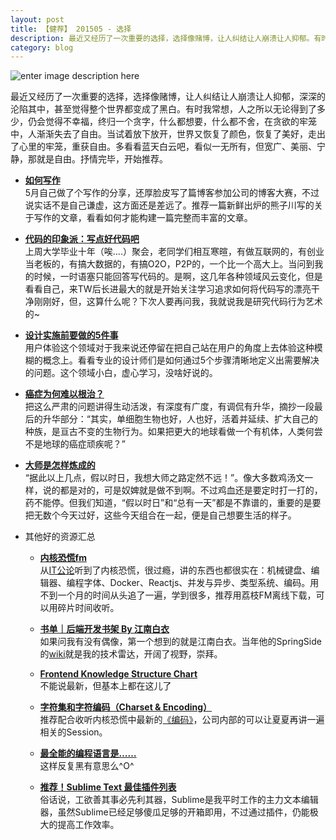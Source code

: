 ```yaml
---
layout: post
title: 【健荐】 201505 - 选择
description: 最近又经历了一次重要的选择，选择像赌博，让人纠结让人崩溃让人抑郁。有时我常想，人之所以无论得到了多少，仍会觉得不幸福，终归一个贪字，在贪欲的牢笼中，人渐渐失去了自由。当试着放下放开，世界又恢复了颜色，恢复了美好，走出了心里的牢笼，重获自由。
category: blog
---
```


![enter image description here](http://mmbiz.qpic.cn/mmbiz/XYb4EnDkrOO4LfKFGbgcvoQB8h6XtApLicqd6MGMHXtL5YTdhFSPLIFNFwgsO9P045RPZhBNb33XsXOmTuDTshw/640?wx_fmt=jpeg&tp=webp&wxfrom=5)

最近又经历了一次重要的选择，选择像赌博，让人纠结让人崩溃让人抑郁，深深的沦陷其中，甚至觉得整个世界都变成了黑白。有时我常想，人之所以无论得到了多少，仍会觉得不幸福，终归一个贪字，什么都想要，什么都不舍，在贪欲的牢笼中，人渐渐失去了自由。当试着放下放开，世界又恢复了颜色，恢复了美好，走出了心里的牢笼，重获自由。多看看蓝天白云吧，看似一无所有，但宽广、美丽、宁静，那就是自由。抒情完毕，开始推荐。

* **[如何写作](http://i25zt5.lawrence-gd.diancloud.cn/how-to-write/ )**  
5月自己做了个写作的分享，还厚脸皮写了篇博客参加公司的博客大赛，不过说实话不是自己谦虚，这方面还是差远了。推荐一篇新鲜出炉的熊子川写的关于写作的文章，看看如何才能构建一篇完整而丰富的文章。

* **[代码的印象派：写点好代码吧](http://www.cnblogs.com/gaochundong/p/the_impressionism_of_code.html)**  
上周大学毕业十年（唉....）聚会，老同学们相互寒暄，有做互联网的，有创业当老板的，有搞大数据的，有搞O2O，P2P的，一个比一个高大上。当问到我的时候，一时语塞只能回答写代码的。是啊，这几年各种领域风云变化，但是看看自己，来TW后长进最大的就是开始关注学习追求如何将代码写的漂亮干净刚刚好，但，这算什么呢？下次人要再问我，我就说我是研究代码行为艺术的~

* **[设计实施前要做的5件事](http://mp.weixin.qq.com/s?__biz=MzAxNjM5MTYyNA==&mid=206324457&idx=1&sn=11e231532ba3bd228a4cca5f699cea79&scene=2&from=timeline&isappinstalled=0#rd)**  
用户体验这个领域对于我来说还停留在把自己站在用户的角度上去体验这种模糊的概念上。看看专业的设计师们是如何通过5个步骤清晰地定义出需要解决的问题。这个领域小白，虚心学习，没啥好说的。

* **[癌症为何难以根治？](http://www.zhihu.com/question/20963580/answer/47596388)**  
把这么严肃的问题讲得生动活泼，有深度有广度，有调侃有升华，摘抄一段最后的升华部分：“其实，单细胞生物也好，人也好，活着并延续、扩大自己的种族，是亘古不变的生物行为。如果把更大的地球看做一个有机体，人类何尝不是地球的癌症顽疾呢？”

* **[大师是怎样炼成的](http://blog.csdn.net/leshami/article/details/19966519)**  
“据此以上几点，假以时日，我想大师之路定然不远！”。像大多数鸡汤文一样，说的都是对的，可是奴婢就是做不到啊。不过鸡血还是要定时打一打的，药不能停。但我们知道，“假以时日”和“总有一天”都是不靠谱的，重要的是要把无数个今天过好，这些今天组合在一起，便是自己想要生活的样子。

* 其他好的资源汇总
	* **[内核恐慌fm](http://ipn.li/kernelpanic/)**  
从[IT公论](http://ipn.li/itgonglun/)听到了内核恐慌，很过瘾，讲的东西也都很实在：机械键盘、编辑器、编程字体、Docker、Reactjs、并发与异步、类型系统、编码。用不到一个月的时间从头追了一遍，学到很多，推荐用荔枝FM离线下载，可以用碎片时间收听。

	* **[书单｜后端开发书架 By 江南白衣](http://mp.weixin.qq.com/s?__biz=MzA3MjEyNTE4MQ==&mid=208862755&idx=1&sn=7cdaf61068f9a70a83b527ace2d6e9f2&scene=2&from=timeline&isappinstalled=0#rd)**  
如果问我有没有偶像，第一个想到的就是江南白衣。当年他的SpringSide的[wiki](https://github.com/springside/springside4/wiki)就是我的技术雷达，开阔了视野，崇拜。

	* **[Frontend Knowledge Structure Chart](http://html5ify.com/fks/fks_chart/?from=timeline&isappinstalled=0)**  
不能说最新，但基本上都在这儿了

	* **[字符集和字符编码（Charset & Encoding）](http://www.cnblogs.com/skynet/archive/2011/05/03/2035105.html)**  
推荐配合收听内核恐慌中最新的[《编码》](http://ipn.li/kernelpanic/18/)，公司内部的可以让夏夏再讲一遍相关的Session。

	* **[最全能的编程语言是……](http://mp.weixin.qq.com/s?__biz=MzAxMzMxNDIyOA==&mid=208691561&idx=1&sn=03a391db627a2af866ddbaf40497455e&scene=2&from=timeline&isappinstalled=0#rd)**  
这样反复黑有意思么^O^

	* **[推荐！Sublime Text 最佳插件列表](http://blog.jobbole.com/79326/)**  
俗话说，工欲善其事必先利其器，Sublime是我平时工作的主力文本编辑器，虽然Sublime已经足够傻瓜足够的开箱即用，不过通过插件，仍能极大的提高工作效率。

